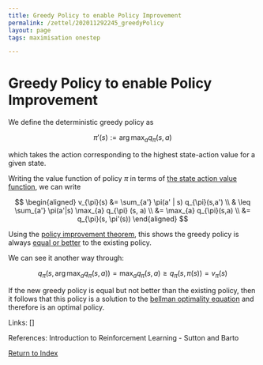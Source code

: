 ```yaml
---
title: Greedy Policy to enable Policy Improvement
permalink: /zettel/202011292245_greedyPolicy
layout: page
tags: maximisation onestep

---
```

# Greedy Policy to enable Policy Improvement

We define the deterministic greedy policy as

$$
\pi'(s) := \arg \max_{a} q_{\pi}(s,a)
$$

which takes the action corresponding to the highest state-action value for a given state. 

Writing the value function of policy $\pi$ in terms of 
[the state action value function](202011221924_expressingStateToActionValue), we can write

$$
\begin{aligned}
v_{\pi}(s) &= \sum_{a'} \pi(a' | s) q_{\pi}(s,a') \\
& \leq \sum_{a'} \pi(a'|s) \max_{a} q_{\pi} (s, a) \\
&= \max_{a} q_{\pi}(s,a) \\
&= q_{\pi}(s, \pi'(s))
\end{aligned}
$$

Using the [policy improvement theorem](202011292146_policyImprovement), this shows 
the greedy policy is always [equal or better](202011252200_partialOrderingPolicies) 
to the existing policy.

We can see it another way through:

$$ q_{\pi}(s, \arg\max_a q_{\pi}(s,a)) = \max_a q_{\pi}(s,a) \geq q_{\pi}(s, \pi(s)) = v_{\pi}(s) $$

If the new greedy policy is equal but not better than the existing policy, then 
it follows that this policy is a solution to the [bellman optimality equation](202011262156_bellmanOptimalityStateValue) 
and therefore is an optimal policy.

Links: []

References: Introduction to Reinforcement Learning - Sutton and Barto

[Return to Index](index)